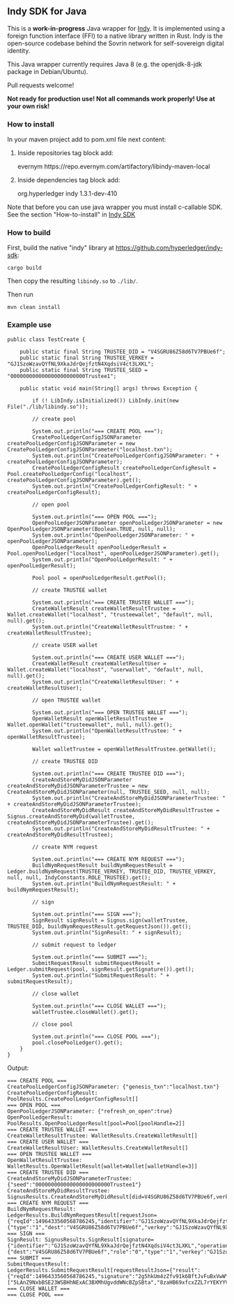 ## Indy SDK for Java

This is a **work-in-progress** Java wrapper for [Indy](https://www.hyperledger.org/projects/indy). It is implemented using a foreign function interface (FFI) to a native library written in Rust. Indy is the
open-source codebase behind the Sovrin network for self-sovereign digital identity.

This Java wrapper currently requires Java 8 (e.g. the openjdk-8-jdk package in Debian/Ubuntu).

Pull requests welcome!

**Not ready for production use! Not all commands work properly! Use at your own risk!**
### How to install
In your maven project add to pom.xml file next content:

1. Inside repositories tag block add:
    
    
    <repository>
        <id>evernym</id>
        <url>https://repo.evernym.com/artifactory/libindy-maven-local</url>
    </repository>

2. Inside dependencies tag block add:    
    
    
    <dependency>
        <groupId>org.hyperledger</groupId>
        <artifactId>indy</artifactId>
        <version>1.3.1-dev-410</version>
    </dependency>
     
Note that before you can use java wrapper you must install  c-callable SDK. 
See the section "How-to-install" in [Indy SDK](README.md)
### How to build

First, build the native "indy" library at https://github.com/hyperledger/indy-sdk:

	cargo build

Then copy the resulting `libindy.so` to `./lib/`.

Then run

    mvn clean install

### Example use

	public class TestCreate {
	
		public static final String TRUSTEE_DID = "V4SGRU86Z58d6TV7PBUe6f";
		public static final String TRUSTEE_VERKEY = "GJ1SzoWzavQYfNL9XkaJdrQejfztN4XqdsiV4ct3LXKL";
		public static final String TRUSTEE_SEED = "000000000000000000000000Trustee1";
	
		public static void main(String[] args) throws Exception {
	
			if (! LibIndy.isInitialized()) LibIndy.init(new File("./lib/libindy.so"));
	
			// create pool
	
			System.out.println("=== CREATE POOL ===");
			CreatePoolLedgerConfigJSONParameter createPoolLedgerConfigJSONParameter = new CreatePoolLedgerConfigJSONParameter("localhost.txn");
			System.out.println("CreatePoolLedgerConfigJSONParameter: " + createPoolLedgerConfigJSONParameter);
			CreatePoolLedgerConfigResult createPoolLedgerConfigResult = Pool.createPoolLedgerConfig("localhost", createPoolLedgerConfigJSONParameter).get();
			System.out.println("CreatePoolLedgerConfigResult: " + createPoolLedgerConfigResult);
	
			// open pool
	
			System.out.println("=== OPEN POOL ===");
			OpenPoolLedgerJSONParameter openPoolLedgerJSONParameter = new OpenPoolLedgerJSONParameter(Boolean.TRUE, null, null);
			System.out.println("OpenPoolLedgerJSONParameter: " + openPoolLedgerJSONParameter);
			OpenPoolLedgerResult openPoolLedgerResult = Pool.openPoolLedger("localhost", openPoolLedgerJSONParameter).get();
			System.out.println("OpenPoolLedgerResult: " + openPoolLedgerResult);
	
			Pool pool = openPoolLedgerResult.getPool();
	
			// create TRUSTEE wallet
	
			System.out.println("=== CREATE TRUSTEE WALLET ===");
			CreateWalletResult createWalletResultTrustee = Wallet.createWallet("localhost", "trusteewallet", "default", null, null).get();
			System.out.println("CreateWalletResultTrustee: " + createWalletResultTrustee);
	
			// create USER wallet
	
			System.out.println("=== CREATE USER WALLET ===");
			CreateWalletResult createWalletResultUser = Wallet.createWallet("localhost", "userwallet", "default", null, null).get();
			System.out.println("CreateWalletResultUser: " + createWalletResultUser);
	
			// open TRUSTEE wallet
	
			System.out.println("=== OPEN TRUSTEE WALLET ===");
			OpenWalletResult openWalletResultTrustee = Wallet.openWallet("trusteewallet", null, null).get();
			System.out.println("OpenWalletResultTrustee: " + openWalletResultTrustee);
	
			Wallet walletTrustee = openWalletResultTrustee.getWallet();
	
			// create TRUSTEE DID
	
			System.out.println("=== CREATE TRUSTEE DID ===");
			CreateAndStoreMyDidJSONParameter createAndStoreMyDidJSONParameterTrustee = new CreateAndStoreMyDidJSONParameter(null, TRUSTEE_SEED, null, null);
			System.out.println("CreateAndStoreMyDidJSONParameterTrustee: " + createAndStoreMyDidJSONParameterTrustee);
			CreateAndStoreMyDidResult createAndStoreMyDidResultTrustee = Signus.createAndStoreMyDid(walletTrustee, createAndStoreMyDidJSONParameterTrustee).get();
			System.out.println("CreateAndStoreMyDidResultTrustee: " + createAndStoreMyDidResultTrustee);
	
			// create NYM request
	
			System.out.println("=== CREATE NYM REQUEST ===");
			BuildNymRequestResult buildNymRequestResult = Ledger.buildNymRequest(TRUSTEE_VERKEY, TRUSTEE_DID, TRUSTEE_VERKEY, null, null, IndyConstants.ROLE_TRUSTEE).get();
			System.out.println("BuildNymRequestResult: " + buildNymRequestResult);
	
			// sign
	
			System.out.println("=== SIGN ===");
			SignResult signResult = Signus.sign(walletTrustee, TRUSTEE_DID, buildNymRequestResult.getRequestJson()).get();
			System.out.println("SignResult: " + signResult);
	
			// submit request to ledger
	
			System.out.println("=== SUBMIT ===");
			SubmitRequestResult submitRequestResult = Ledger.submitRequest(pool, signResult.getSignature()).get();
			System.out.println("SubmitRequestResult: " + submitRequestResult);
	
			// close wallet
	
			System.out.println("=== CLOSE WALLET ===");
			walletTrustee.closeWallet().get();
	
			// close pool
	
			System.out.println("=== CLOSE POOL ===");
			pool.closePoolLedger().get();
		}
	}

Output:

	=== CREATE POOL ===
	CreatePoolLedgerConfigJSONParameter: {"genesis_txn":"localhost.txn"}
	CreatePoolLedgerConfigResult: PoolResults.CreatePoolLedgerConfigResult[]
	=== OPEN POOL ===
	OpenPoolLedgerJSONParameter: {"refresh_on_open":true}
	OpenPoolLedgerResult: PoolResults.OpenPoolLedgerResult[pool=Pool[poolHandle=2]]
	=== CREATE TRUSTEE WALLET ===
	CreateWalletResultTrustee: WalletResults.CreateWalletResult[]
	=== CREATE USER WALLET ===
	CreateWalletResultUser: WalletResults.CreateWalletResult[]
	=== OPEN TRUSTEE WALLET ===
	OpenWalletResultTrustee: WalletResults.OpenWalletResult[wallet=Wallet[walletHandle=3]]
	=== CREATE TRUSTEE DID ===
	CreateAndStoreMyDidJSONParameterTrustee: {"seed":"000000000000000000000000Trustee1"}
	CreateAndStoreMyDidResultTrustee: SignusResults.CreateAndStoreMyDidResult[did=V4SGRU86Z58d6TV7PBUe6f,verkey=GJ1SzoWzavQYfNL9XkaJdrQejfztN4XqdsiV4ct3LXKL,pk=XWSNZUwj7Uc4KzBuTQjNwCZZFwXSMNGVqnfDgbwMiNP]
	=== CREATE NYM REQUEST ===
	BuildNymRequestResult: LedgerResults.BuildNymRequestResult[requestJson={"reqId":1496433560568786245,"identifier":"GJ1SzoWzavQYfNL9XkaJdrQejfztN4XqdsiV4ct3LXKL","operation":{"type":"1","dest":"V4SGRU86Z58d6TV7PBUe6f","verkey":"GJ1SzoWzavQYfNL9XkaJdrQejfztN4XqdsiV4ct3LXKL","role":"0"}}]
	=== SIGN ===
	SignResult: SignusResults.SignResult[signature={"identifier":"GJ1SzoWzavQYfNL9XkaJdrQejfztN4XqdsiV4ct3LXKL","operation":{"dest":"V4SGRU86Z58d6TV7PBUe6f","role":"0","type":"1","verkey":"GJ1SzoWzavQYfNL9XkaJdrQejfztN4XqdsiV4ct3LXKL"},"reqId":1496433560568786245,"signature":"2g5hkUm4zZfv91k6BftJvFuBxVwWYvWzuVx4G8WnUivwty9QLLqSzEeLdPveu9wctDmN3AMBosNziHm5HRic9aZR"}]
	=== SUBMIT ===
	SubmitRequestResult: LedgerResults.SubmitRequestResult[requestResultJson={"result":{"reqId":1496433560568786245,"signature":"2g5hkUm4zZfv91k6BftJvFuBxVwWYvWzuVx4G8WnUivwty9QLLqSzEeLdPveu9wctDmN3AMBosNziHm5HRic9aZR","auditPath":["5LAnZ9NxbBSE23WSBHhNExAC3BXMhUgvddWNcBZpSBta","8zaHB69xfcxZZL7rYEKYYVj5xUvBs2onGXzWJjfALWRE","2fhF8bWzNtPXuzV4wF9aTUz4JctzGXjB8uEjEE6ytZZc","FiVgaUHHJ9Nu842dcj7JBHXned5mkz6HZRyhE8kTeWUH"],"identifier":"GJ1SzoWzavQYfNL9XkaJdrQejfztN4XqdsiV4ct3LXKL","txnTime":1496433560615.697265625,"seqNo":16,"rootHash":"2J5WdLNnBSFyeASKr5YZouYzWn3KXZafrPrX2JBDVhKM","dest":"V4SGRU86Z58d6TV7PBUe6f","role":"0","verkey":"GJ1SzoWzavQYfNL9XkaJdrQejfztN4XqdsiV4ct3LXKL","type":"1"},"op":"REPLY"}]
	=== CLOSE WALLET ===
	=== CLOSE POOL ===
